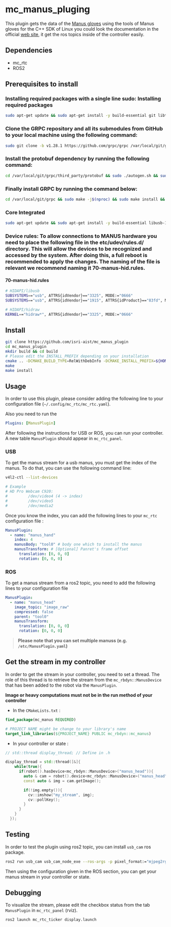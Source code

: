 # mc_manus_pluging

This plugin gets the data of the [Manus gloves](https://www.manus-meta.com/products/quantum-metagloves) using the tools of Manus gloves for the C++ SDK of Linux you could look the documentation in the official [web site](https://docs.manus-meta.com/3.0.0/Plugins/SDK/Linux/), it get the ros topics inside of the controller easily. 



## Dependencies

* mc_rtc
* ROS2

## Prerequisites to install

### Installing required packages with a single line sudo: Installing required packages
```bash
sudo apt-get update && sudo apt-get install -y build-essential git libtool libzmq3-dev libusb-1.0-0-dev zlib1g-dev libudev-dev gdb libncurses5-dev && sudo apt-get clean
```

### Clone the GRPC repository and all its submodules from GitHub to your local machine using the following command: 
```bash
sudo git clone -b v1.28.1 https://github.com/grpc/grpc /var/local/git/grpc && cd /var/local/git/grpc && sudo git submodule update --init --recursive
```

### Install the protobuf dependency by running the following command:
```bash
cd /var/local/git/grpc/third_party/protobuf && sudo ./autogen.sh && sudo ./configure --enable-shared && sudo make -j$(nproc) && sudo make -j$(nproc) check && sudo make install && sudo make clean && sudo ldconfig
```
### Finally install GRPC by running the command below:
```bash
cd /var/local/git/grpc && sudo make -j$(nproc) && sudo make install && sudo make clean && sudo ldconfig
```

### Core Integrated 
```bash
sudo apt-get update && sudo apt-get install -y build-essential libusb-1.0-0-dev zlib1g-dev libudev-dev gdb libncurses5-dev && sudo apt-get clean
```

### Device rules: To allow connections to MANUS hardware you need to place the following file in the etc/udev/rules.d/ directory. This will allow the devices to be recognized and accessed by the system. After doing this, a full reboot is recommended to apply the changes. The naming of the file is relevant we recommend naming it 70-manus-hid.rules.

  #### 70-manus-hid.rules

```bash
# HIDAPI/libusb
SUBSYSTEMS=="usb", ATTRS{idVendor}=="3325", MODE:="0666"
SUBSYSTEMS=="usb", ATTRS{idVendor}=="1915", ATTRS{idProduct}=="83fd", MODE:="0666"

# HIDAPI/hidraw
KERNEL=="hidraw*", ATTRS{idVendor}=="3325", MODE:="0666"
```



## Install

```bash
git clone https://github.com/isri-aist/mc_manus_plugin
cd mc_manus_plugin
mkdir build && cd build
# Please edit the INSTALL_PREFIX depending on your installation
cmake .. -DCMAKE_BUILD_TYPE=RelWithDebInfo -DCMAKE_INSTALL_PREFIX=${HOME}/workspace/install #-DWITH_ROS=OFF
make
make install
```

## Usage

In order to use this plugin, please consider adding the following line to your configuration file (`~/.config/mc_rtc/mc_rtc.yaml`).

Also you need to run the 

```yaml
Plugins: [ManusPlugin]
```

After following the instructions for USB or ROS, you can run your controller. A new table `ManusPlugin` should appear in `mc_rtc_panel`.

### USB

To get the manus stream for a usb manus, you must get the index of the manus. To do that, you can use the following command line:

```bash
v4l2-ctl --list-devices

# Example
# HD Pro Webcam C920:
#         /dev/video4 (4 -> index)
#         /dev/video5
#         /dev/media2
```

Once you know the index, you can add the following lines to your `mc_rtc` configuration file :

```yaml
ManusPlugin:
  - name: "manus_hand"
    index: 4
    manusBody: "tool0" # body one which to install the manus
    manusTransform: # [Optional] Panret's frame offset
      translation: [0, 0, 0]
      rotation: [0, 0, 0]
```

### ROS

To get a manus stream from a ros2 topic, you need to add the following lines to your configuration file

```yaml
ManusPlugin:
  - name: "manus_head"
    image_topic: "image_raw"
    compressed: false
    parent: "tool0"
    manusTransform:
      translation: [0, 0, 0]
      rotation: [0, 0, 0]
```

> **Please note that you can set multiple manuss (e.g. `/etc/ManusPlugin.yaml`)**

## Get the stream in my controller

In order to get the stream in your controller, you need to set a thread.
The role of this thread is to retrieve the stream from the `mc_rbdyn::ManusDevice` that has been added to the robot via the `ManusPlugin`.

**Image or heavy computations must not be in the run method of your controller**

* In the `CMakeLists.txt` :

```cmake
find_package(mc_manus REQUIRED)

# PROJECT NAME might be change to your library's name
target_link_libraries(${PROJECT_NAME} PUBLIC mc_rbdyn::mc_manus)
```

* In your controller or state :

```cpp
// std::thread display_thread; // Define in .h

display_thread = std::thread([&]{
    while(true){
      if(robot().hasDevice<mc_rbdyn::ManusDevice>("manus_head")){
        auto & cam = robot().device<mc_rbdyn::ManusDevice>("manus_head");
        const auto & img = cam.getImage();

        if(!img.empty()){
          cv::imshow("my_stream", img);
          cv::pollKey();
        }
      }
    }
  });
```

## Testing

In order to test the plugin using ros2 topic, you can install `usb_cam` ros package.

```bash
ros2 run usb_cam usb_cam_node_exe --ros-args -p pixel_format:="mjpeg2rgb"
```

Then using the configuration given in the ROS section, you can get your manus stream in your controller or state.


## Debugging

To visualize the stream, please edit the checkbox status from the tab `ManusPlugin` in `mc_rtc_panel` (rviz).

```bash
ros2 launch mc_rtc_ticker display.launch
```

